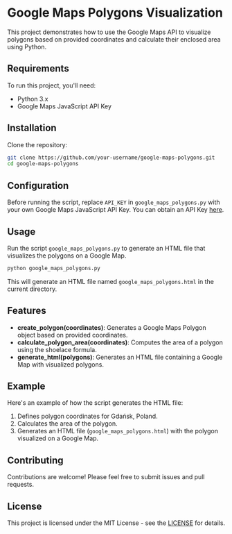# Google Maps Polygons Visualization
This project demonstrates how to use the Google Maps API to visualize polygons based on provided coordinates and calculate their enclosed area using Python.

## Requirements

To run this project, you'll need:

- Python 3.x
- Google Maps JavaScript API Key

## Installation

Clone the repository:
   ```bash
   git clone https://github.com/your-username/google-maps-polygons.git
   cd google-maps-polygons
   ```

## Configuration

Before running the script, replace `API_KEY` in `google_maps_polygons.py` with your own Google Maps JavaScript API Key. You can obtain an API Key [here](https://developers.google.com/maps/documentation/javascript/get-api-key).

## Usage

Run the script `google_maps_polygons.py` to generate an HTML file that visualizes the polygons on a Google Map.

```bash
python google_maps_polygons.py
```

This will generate an HTML file named `google_maps_polygons.html` in the current directory.

## Features

- **create_polygon(coordinates)**: Generates a Google Maps Polygon object based on provided coordinates.
- **calculate_polygon_area(coordinates)**: Computes the area of a polygon using the shoelace formula.
- **generate_html(polygons)**: Generates an HTML file containing a Google Map with visualized polygons.

## Example

Here's an example of how the script generates the HTML file:

1. Defines polygon coordinates for Gdańsk, Poland.
2. Calculates the area of the polygon.
3. Generates an HTML file (`google_maps_polygons.html`) with the polygon visualized on a Google Map.

## Contributing

Contributions are welcome! Please feel free to submit issues and pull requests.

## License

This project is licensed under the MIT License - see the [LICENSE](https://github.com/malikoyv/PolygonDrawer/blob/main/LICENSE) for details.
